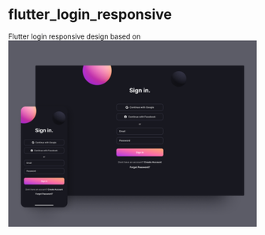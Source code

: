 # flutter_login_responsive

Flutter login responsive design based on 
![](https://raw.githubusercontent.com/0xharkirat/flutter_login_responsive/main/assets/images/design.png)
